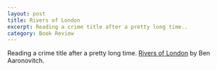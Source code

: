 ```yaml
---
layout: post
title: Rivers of London
excerpt: Reading a crime title after a pretty long time..
category: Book Review
---
```


Reading a crime title after a pretty long time. [Rivers of London](https://www.goodreads.com/book/show/9317452-rivers-of-london) by Ben Aaronovitch.
